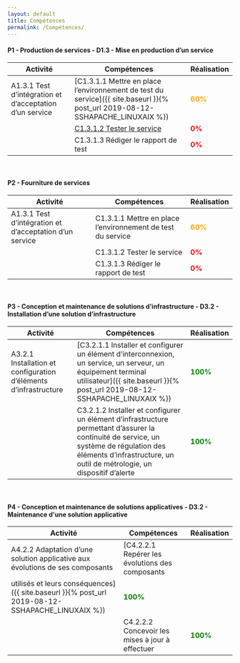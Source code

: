 ```yaml
---
layout: default
title: Compétences
permalink: /Compétences/
---
```


#### __P1 - Production de services - D1.3 - Mise en production d’un service__


| Activité | Compétences | Réalisation |
|----------|-------------|-------------|
| A1.3.1 Test d’intégration et d’acceptation d’un service |[C1.3.1.1 Mettre en place l’environnement de test du service]({{ site.baseurl }}{% post_url 2019-08-12-SSHAPACHE_LINUXAIX %})| <span style="color:orange"><strong>60%</strong></span>  |
|| [C1.3.1.2 Tester le service]()|<span style="color:red"><strong>0%</strong></span> |
|| C1.3.1.3 Rédiger le rapport de test |<span style="color:red"><strong>0%</strong></span> |

&nbsp;

#### __P2 - Fourniture de services__


| Activité | Compétences | Réalisation |
|----------|-------------|-------------|
| A1.3.1 Test d’intégration et d’acceptation d’un service |C1.3.1.1 Mettre en place l’environnement de test du service| <span style="color:orange"><strong>60%</strong></span>  |
|| C1.3.1.2 Tester le service |<span style="color:red"><strong>0%</strong></span> |
|| C1.3.1.3 Rédiger le rapport de test |<span style="color:red"><strong>0%</strong></span> |

&nbsp;

#### __P3 - Conception et maintenance de solutions d’infrastructure - D3.2 - Installation d’une solution d’infrastructure__

| Activité | Compétences | Réalisation |
|----------|-------------|-------------|
| A3.2.1 Installation et configuration d’éléments d’infrastructure | [C3.2.1.1 Installer et configurer un élément d’interconnexion, un service, un serveur, un équipement terminal utilisateur]({{ site.baseurl }}{% post_url 2019-08-12-SSHAPACHE_LINUXAIX %}) | <span style="color:green"><strong>100%</strong></span> |
|| C3.2.1.2 Installer et configurer un élément d’infrastructure permettant d’assurer la continuité de service, un système de régulation des éléments d’infrastructure, un outil de métrologie, un dispositif d’alerte | <span style="color:green"><strong>100%</strong></span> |


&nbsp;

#### __P4 - Conception et maintenance de solutions applicatives - D3.2 - Maintenance d'une solution applicative__

| Activité | Compétences | Réalisation |
|----------|-------------|-------------|
| A4.2.2 Adaptation d’une solution applicative aux évolutions de ses composants| [C4.2.2.1 Repérer les évolutions des composants
utilisés et leurs conséquences]({{ site.baseurl }}{% post_url 2019-08-12-SSHAPACHE_LINUXAIX %}) | <span style="color:green"><strong>100%</strong></span> |
|| C4.2.2.2 Concevoir les mises à jour à effectuer | <span style="color:green"><strong>100%</strong></span> |
